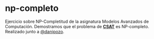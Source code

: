 # np-completo
Ejercicio sobre NP-Completitud de la asignatura Modelos Avanzados de Computación. Demostramos que el problema de [**CSAT**](https://en.wikipedia.org/wiki/Circuit_satisfiability_problem) es NP-completo. Realizado junto a [@danipozo](https://github.com/danipozo).
